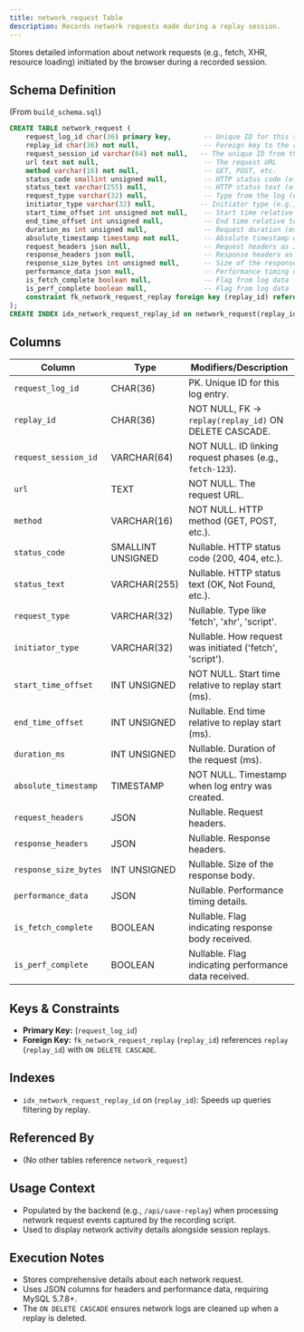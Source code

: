```yaml
---
title: network_request Table
description: Records network requests made during a replay session.
---
```


Stores detailed information about network requests (e.g., fetch, XHR, resource loading) initiated by the browser during a recorded session.

## Schema Definition

(From `build_schema.sql`)

```sql
CREATE TABLE network_request (
    request_log_id char(36) primary key,        -- Unique ID for this specific log entry
    replay_id char(36) not null,                -- Foreign key to the replay session
    request_session_id varchar(64) not null,   -- The unique ID from the network plugin (e.g., fetch-174...) 
    url text not null,                          -- The request URL
    method varchar(16) not null,                -- GET, POST, etc.
    status_code smallint unsigned null,         -- HTTP status code (e.g., 200, 404)
    status_text varchar(255) null,              -- HTTP status text (e.g., OK, Not Found)
    request_type varchar(32) null,              -- Type from the log (e.g., fetch, xhr)
    initiator_type varchar(32) null,           -- Initiator type (e.g., fetch, script)
    start_time_offset int unsigned not null,    -- Start time relative to recording start (ms)
    end_time_offset int unsigned null,          -- End time relative to recording start (ms)
    duration_ms int unsigned null,              -- Request duration (ms)
    absolute_timestamp timestamp not null,      -- Absolute timestamp of the request end/log point
    request_headers json null,                  -- Request headers as JSON
    response_headers json null,                 -- Response headers as JSON
    response_size_bytes int unsigned null,      -- Size of the response body
    performance_data json null,                 -- Performance timing data as JSON
    is_fetch_complete boolean null,             -- Flag from log data
    is_perf_complete boolean null,              -- Flag from log data
    constraint fk_network_request_replay foreign key (replay_id) references replay(replay_id) on delete cascade
);
CREATE INDEX idx_network_request_replay_id on network_request(replay_id);
```

## Columns

| Column               | Type                | Modifiers/Description                                      |
|----------------------|---------------------|------------------------------------------------------------|
| `request_log_id`     | CHAR(36)            | PK. Unique ID for this log entry.                          |
| `replay_id`          | CHAR(36)            | NOT NULL, FK -> `replay(replay_id)` ON DELETE CASCADE.     |
| `request_session_id` | VARCHAR(64)         | NOT NULL. ID linking request phases (e.g., `fetch-123`).   |
| `url`                | TEXT                | NOT NULL. The request URL.                                 |
| `method`             | VARCHAR(16)         | NOT NULL. HTTP method (GET, POST, etc.).                   |
| `status_code`        | SMALLINT UNSIGNED   | Nullable. HTTP status code (200, 404, etc.).               |
| `status_text`        | VARCHAR(255)        | Nullable. HTTP status text (OK, Not Found, etc.).          |
| `request_type`       | VARCHAR(32)         | Nullable. Type like 'fetch', 'xhr', 'script'.             |
| `initiator_type`     | VARCHAR(32)         | Nullable. How request was initiated ('fetch', 'script'). |
| `start_time_offset`  | INT UNSIGNED        | NOT NULL. Start time relative to replay start (ms).        |
| `end_time_offset`    | INT UNSIGNED        | Nullable. End time relative to replay start (ms).          |
| `duration_ms`        | INT UNSIGNED        | Nullable. Duration of the request (ms).                    |
| `absolute_timestamp` | TIMESTAMP           | NOT NULL. Timestamp when log entry was created.            |
| `request_headers`    | JSON                | Nullable. Request headers.                                 |
| `response_headers`   | JSON                | Nullable. Response headers.                                |
| `response_size_bytes`| INT UNSIGNED        | Nullable. Size of the response body.                       |
| `performance_data`   | JSON                | Nullable. Performance timing details.                      |
| `is_fetch_complete`  | BOOLEAN             | Nullable. Flag indicating response body received.          |
| `is_perf_complete`   | BOOLEAN             | Nullable. Flag indicating performance data received.       |

## Keys & Constraints

-   **Primary Key:** (`request_log_id`)
-   **Foreign Key:** `fk_network_request_replay` (`replay_id`) references `replay` (`replay_id`) with `ON DELETE CASCADE`.

## Indexes

-   `idx_network_request_replay_id` on (`replay_id`): Speeds up queries filtering by replay.

## Referenced By

-   (No other tables reference `network_request`)

## Usage Context

-   Populated by the backend (e.g., `/api/save-replay`) when processing network request events captured by the recording script.
-   Used to display network activity details alongside session replays.

## Execution Notes

-   Stores comprehensive details about each network request.
-   Uses JSON columns for headers and performance data, requiring MySQL 5.7.8+.
-   The `ON DELETE CASCADE` ensures network logs are cleaned up when a replay is deleted. 